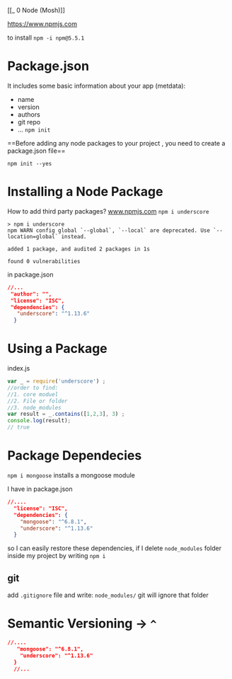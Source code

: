 
[[_ 0 Node (Mosh)]]

https://www.npmjs.com


to install
`npm -i npm@5.5.1`


# Package.json

It includes some basic information about your app (metdata):
- name
- version
- authors
- git repo 
- ...
`npm init`

==Before adding any node packages to your project , you need to create a package.json file==

`npm init --yes`


# Installing a Node Package
How to add third party packages?
www.npmjs.com
`npm i underscore`
```shell
> npm i underscore
npm WARN config global `--global`, `--local` are deprecated. Use `--location=global` instead.

added 1 package, and audited 2 packages in 1s

found 0 vulnerabilities
```

in package.json
```json
//...
 "author": "",
 "license": "ISC",
 "dependencies": {
   "underscore": "^1.13.6"
  }
```



# Using a Package
index.js
```js
var _ = require('underscore') ;
//order to find:
//1. core moduel
//2. File or folder
//3. node_modules
var result = _.contains([1,2,3], 3) ;
console.log(result);
// true
```



# Package Dependecies
`npm i mongoose` installs a mongoose module

I have in package.json
```json
//....
  "license": "ISC",
  "dependencies": {
    "mongoose": "^6.8.1",
    "underscore": "^1.13.6"
  }
```
so I can easily restore these dependencies, if I delete `node_modules` folder inside my project by writing `npm i`


## git
add `.gitignore` file and write:
`node_modules/` 
git will ignore that folder

# Semantic Versioning -> `^`
```json
//....
   "mongoose": "^6.8.1",
    "underscore": "^1.13.6"
  }
  //...
```
















